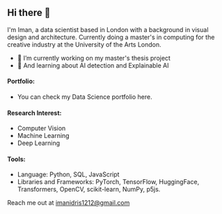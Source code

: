 ## Hi there 👋

I'm Iman, a data scientist based in London with a background in visual design and architecture. Currently doing a master's in computing for the creative industry at the University of the Arts London.


- 🔭 I’m currently working on my master's thesis project 
- 🌱 And learning about AI detection and Explainable AI 



#### Portfolio:
- You can check my Data Science portfolio here.
  
#### Research Interest:

- Computer Vision
- Machine Learning
- Deep Learning

#### Tools:
- Language: Python, SQL, JavaScript 
- Libraries and Frameworks: PyTorch, TensorFlow, HuggingFace, Transformers, OpenCV, scikit-learn, NumPy, p5js.



<!-- 
geometric machine learning
Computer Graphics
AI Safety
semantic image understanding
interactive real-time image processing
… -->

Reach me out at imanidris1212@gmail.com
